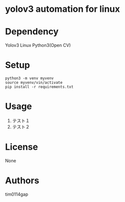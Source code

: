 # yolov3 automation for linux


# Dependency
Yolov3
Linux 
Python3(Open CV)

# Setup
```
python3 -m venv myvenv
source myvenv/vin/activate
pip install -r requirements.txt
```
# Usage
1. テスト１ 
2. テスト２

# License
None

# Authors
tim0114gap
